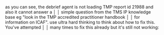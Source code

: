 as you can see, the debrief agent is not loading TMP report id 21988 and also it cannot answer a      │
│   simple question from the TMS IP knowledge base eg "look in the TMP accredited practitioner handbook   │
│   for information on ICAF".  use ultra hard thinking to think about how to fix this. You've attempted   │
│   many times to fix this already but it's still not working:  